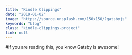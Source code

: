 ```yaml
---
title: "Kindle Clippings"
date: "2019-01-02"
image: "https://source.unsplash.com/150x150/?gatsbyjs"
keywords: "blog"
class: "kindle-clippings-project"
link: null
---
```


#If you are reading this, you know Gatsby is awesome!